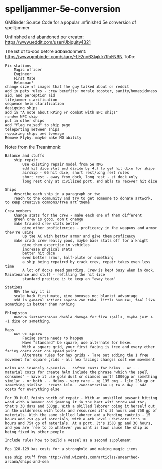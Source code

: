 # spelljammer-5e-conversion
GMBinder Source Code for a popular unfinished 5e conversion of spelljammer

Unfinished and abandoned per creator: https://www.reddit.com/user/Ubiquity4321

The list of to-dos before adbandonment: https://www.gmbinder.com/share/-LE2no63kgklr7RoFN9N
ToDo:

    Fix stations
        Magic officer
        Engineer
        First Mate
        Helmsman?
    change size of images that the guy talked about on reddit
    add in pets rules - crew benefits: morale booster, sanity/homesickness aid, and perception aid
    lifejammer clarification
    sequence helm clarification
    designing ships
    add in "A note about RPing or combat with NPC ships"
    random NPC ship
    put in other ships
    add "flag raised" to ship page
    teleporting between ships
    repairing ships and tonnage
    Remove Flyby, maybe make MO ability

Notes from the Treantmonk:

    Balance and stuffs
        ship repair
            Use existing repair model from 5e DMG
            add hit dice stat and divide by 4.5 to get hit dice for ships
            airship - 66 hit dice, short rest/long rest rules
            short rest - away from dock, long rest - at dock only
            long rest only at civilized port, and able to recover hit dice

    Ships
        describe each ship in a paragraph or two
        reach to the community and try to get someone to donate artwork, to keep creative commons/free art theme

    Crew members
        Change stats for the crew - make each one of them different
        green crew is good, don't change
        make trained crew stats better
            give other proficiencies - proficency in the weapons and armor they're using
            up the AC with better armor and give them proficency
        make crack crew really good, maybe base stats off for a knight
            give them expertise in vehicles
            increase physical stats
            better hit dice
            even better armor, half-plate or something
            a ship being repaired by crack crew, repair takes even less time
            A lot of docks need guarding. Crew is kept busy when in dock. Maintenance and stuff - refilling the hit dice
            standard practice is to keep an "away team"

    Stations
        90% the way it is
        scale back first mate, give bonuses not blanket advantage
        add in general actions anyone can take, little bonuses, feel like something is better than nothing

    Phlogiston
        Remove instantaneous double damage for fire spells, maybe just a +1 dice or something.

    Maps
        Hex vs square
            Facing sorta needs to happen
            Have "standard" be square, use alternate for hexes
            With a square grid, your first facing is free and every other facing costs cost one speed point
            Alternate rules for hex grids - Take out adding the 1 free movement for square grids - all hex facings changes cost one movement

    Helms are insanely expensive - soften costs for helms - or - - material costs for create helm include the phrase "which the spell consumes" - have it use gold dust or diamond worth 1000gp or something similar - or both - - Helms - very rare - pg 135 dmg - like 25k gp or something similar - create helm - concentration up to a day - add costs for everything else

    For 30 Hull Points worth of repair - With an unskilled peasant hitting wood with a hammer and jamming it in the boat with straw and tar, that's 30 days and 500gp. With a skilled laborer doing it herself out in the wilderness with tools and resources it's 30 hours and 750 gp of materials. With the same skilled laborer and a Mending cantrip - 15 hours and 750 gp of materials; With a 4th level Fabricate it's 10 hours and 750 gp of materials. At a port, it's 1500 gp and 30 hours, and you are free to do whatever you want in town cause the ship is being fixed by other people.

    Include rules how to build a vessel as a second supplement

    Pgs 128-129 has costs for a stronghold and making magic items

    use ship stuff from http://dnd.wizards.com/articles/unearthed-arcana/ships-and-sea


